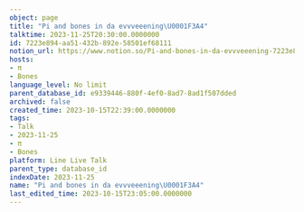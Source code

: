 ```yaml
---
object: page
title: "Pi and bones in da evvveeening\U0001F3A4"
talktime: 2023-11-25T20:30:00.0000000
id: 7223e894-aa51-432b-892e-58501ef68111
notion_url: https://www.notion.so/Pi-and-bones-in-da-evvveeening-7223e894aa51432b892e58501ef68111
hosts:
- π
- Bones
language_level: No limit
parent_database_id: e9339446-880f-4ef0-8ad7-8ad1f507dded
archived: false
created_time: 2023-10-15T22:39:00.0000000
tags:
- Talk
- 2023-11-25
- π
- Bones
platform: Line Live Talk
parent_type: database_id
indexDate: 2023-11-25
name: "Pi and bones in da evvveeening\U0001F3A4"
last_edited_time: 2023-10-15T23:05:00.0000000
---
```



   
   
   
   

   
























